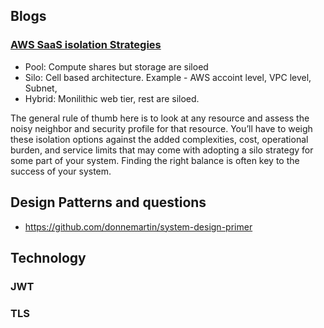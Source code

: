 ## Blogs
### [AWS SaaS isolation Strategies](https://d1.awsstatic.com/whitepapers/saas-tenant-isolation-strategies.pdf)
* Pool: Compute shares but storage are siloed
* Silo: Cell based architecture. Example - AWS accoint level, VPC level, Subnet, 
* Hybrid: Monilithic web tier, rest are siloed. 

The general rule of thumb here is to look at any resource and assess the noisy neighbor and security profile for that resource. You’ll have to weigh these isolation options against the added complexities, cost, operational burden, and service limits that may come with adopting a silo strategy for some part of your system. Finding the right balance is often key to the success of your system.

## Design Patterns and questions 
* https://github.com/donnemartin/system-design-primer

## Technology 
### JWT
### TLS 
